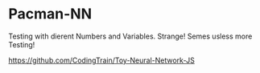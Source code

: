 # Pacman-NN

Testing with dierent Numbers and Variables. Strange! Semes usless more Testing!

https://github.com/CodingTrain/Toy-Neural-Network-JS
